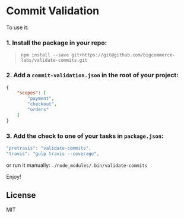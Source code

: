 # Commit Validation

To use it:

### 1. Install the package in your repo:
> `npm install --save git+https://git@github.com/bigcommerce-labs/validate-commits.git`

### 2. Add a `commit-validation.json` in the root of your project:

```json
{
    "scopes": [
        "payment",
        "checkout",
        "orders"
    ]
}
```

### 3. Add the check to one of your tasks in `package.json`:

```js
"pretravis": "validate-commits",
"travis": "gulp travis --coverage",
```

or run it manually: `./node_modules/.bin/validate-commits`

Enjoy!

## License

MIT
